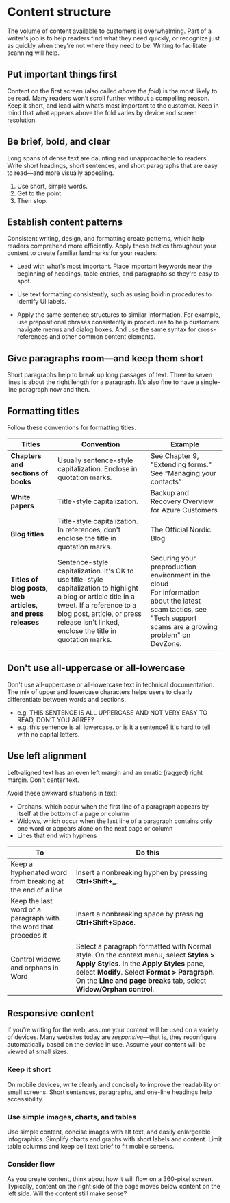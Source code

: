 # Content structure

The volume of content available to customers is overwhelming. Part of a writer's job is to help readers find what they need quickly, or recognize just as quickly when they're not where they need to be. Writing to facilitate scanning will help.

## Put important things first

Content on the first screen (also called *above the fold*) is the most likely to be read. Many readers won’t scroll further without a compelling reason. Keep it short, and lead with what’s most important to the customer. Keep in mind that what appears above the fold varies by device and screen resolution.

## Be brief, bold, and clear

Long spans of dense text are daunting and unapproachable to readers. Write short headings, short sentences, and short paragraphs that are easy to read—and more visually appealing.

1. Use short, simple words.
1. Get to the point.
1. Then stop.

## Establish content patterns

Consistent writing, design, and formatting create patterns, which help readers comprehend more efficiently. Apply these tactics throughout your content to create familiar landmarks for your readers:

* Lead with what's most important. Place important keywords near the beginning of headings, table entries, and paragraphs so they're easy to spot.

* Use text formatting consistently, such as using bold in procedures to identify UI labels.

* Apply the same sentence structures to similar information. For example, use prepositional phrases consistently in procedures to help customers navigate menus and dialog boxes. And use the same syntax for cross-references and other common content elements.

## Give paragraphs room—and keep them short

Short paragraphs help to break up long passages of text. Three to seven lines is about the right length for a paragraph. It’s also fine to have a single-line paragraph now and then.

## Formatting titles

Follow these conventions for formatting titles.

| **Titles** | **Convention** | **Example** |
|---|---|--|
| **Chapters and sections of books** | Usually sentence-style capitalization. Enclose in quotation marks. | See Chapter 9, "Extending forms." <br /> See “Managing your contacts” |
| **White papers** | Title-style capitalization. | Backup and Recovery Overview for Azure Customers|
| **Blog titles** | Title-style capitalization. In references, don't enclose the title in quotation marks. | The Official Nordic Blog |
| **Titles of blog posts, web articles, and press releases** | Sentence-style capitalization. It's OK to use title-style capitalization to highlight a blog or article title in a tweet. If a reference to a blog post, article, or press release isn't linked, enclose the title in quotation marks. | Securing your preproduction environment in the cloud <br /> For information about the latest scam tactics, see "Tech support scams are a growing problem" on DevZone. |

## Don't use all-uppercase or all-lowercase

Don't use all-uppercase or all-lowercase text in technical documentation. The mix of upper and lowercase characters helps users to clearly differentiate between words and sections.

* e.g. THIS SENTENCE IS ALL UPPERCASE AND NOT VERY EASY TO READ, DON’T YOU AGREE?
* e.g. this sentence is all lowercase. or is it a sentence? it's hard to tell with no capital letters.

## Use left alignment

Left-aligned text has an even left margin and an erratic (ragged) right margin. Don't center text.

Avoid these awkward situations in text:

* Orphans, which occur when the first line of a paragraph appears by itself at the bottom of a page or column
* Widows, which occur when the last line of a paragraph contains only one word or appears alone on the next page or column
* Lines that end with hyphens

| **To** | **Do this** |
|--------|-------------|
| Keep a hyphenated word from breaking at the end of a line | Insert a nonbreaking hyphen by pressing **Ctrl+Shift+_**. |
| Keep the last word of a paragraph with the word that precedes it | Insert a nonbreaking space by pressing **Ctrl+Shift+Space**. |
| Control widows and orphans in Word | Select a paragraph formatted with Normal style. On the context menu, select **Styles > Apply Styles**. In the **Apply Styles** pane, select **Modify**. Select **Format > Paragraph**. On the **Line and page breaks** tab, select **Widow/Orphan control**. |

## Responsive content

If you’re writing for the web, assume your content will be used on a variety of devices. Many websites today are *responsive*—that is, they reconfigure automatically based on the device in use. Assume your content will be viewed at small sizes.

### Keep it short

On mobile devices, write clearly and concisely to improve the readability on small screens. Short sentences, paragraphs, and one-line headings help accessibility.

### Use simple images, charts, and tables

Use simple content, concise images with alt text, and easily enlargeable infographics. Simplify charts and graphs with short labels and content. Limit table columns and keep cell text brief to fit mobile screens.

### Consider flow

As you create content, think about how it will flow on a 360-pixel screen. Typically, content on the right side of the page moves below content on the left side. Will the content still make sense?
